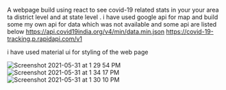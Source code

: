 A webpage build using react to see covid-19 related stats in your your area ta district level and at state level .
i have used google api for map and build some my own api for data which was not available and some api are listed below
https://api.covid19india.org/v4/min/data.min.json
https://covid-19-tracking.p.rapidapi.com/v1

i have used material ui for styling of the web page 

![Screenshot 2021-05-31 at 1 29 54 PM](https://user-images.githubusercontent.com/66991625/120160811-4bb1a580-c214-11eb-8ff2-2784b883811b.png)
![Screenshot 2021-05-31 at 1 34 17 PM](https://user-images.githubusercontent.com/66991625/120161420-e7431600-c214-11eb-9468-0dd8727da4f5.png)
![Screenshot 2021-05-31 at 1 30 10 PM](https://user-images.githubusercontent.com/66991625/120160847-55d3a400-c214-11eb-957b-bd1415f11429.png)
